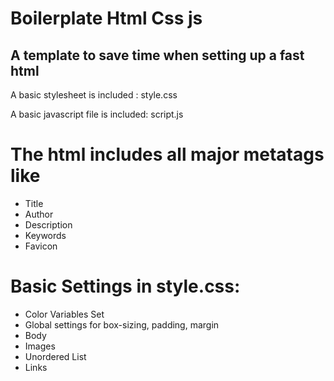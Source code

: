 # Boilerplate Html Css js

## A template to save time when setting up a fast html

A basic stylesheet is included : style.css

A basic javascript file is included: script.js

# The html includes all major metatags like

- Title
- Author
- Description
- Keywords
- Favicon

# Basic Settings in style.css:

- Color Variables Set
- Global settings for box-sizing, padding, margin
- Body
- Images
- Unordered List
- Links
